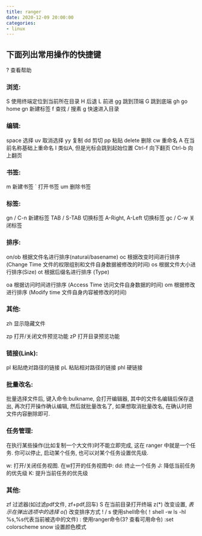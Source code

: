 ```yaml
---
title: ranger
date: 2020-12-09 20:00:00
categories: 
- linux 
---
```


## 下面列出常用操作的快捷键

?  查看帮助
### 浏览:

S 使用终端定位到当前所在目录
H   后退
L   前进
gg  跳到顶端
G   跳到底端
gh  go home
gn  新建标签
f   查找
/   搜素
g   快速进入目录
### 编辑:

space   选择
uv      取消选择
yy      复制
dd      剪切
pp      粘贴
delete  删除
cw      重命名
A       在当前名称基础上重命名
I       类似A, 但是光标会跳到起始位置
Ctrl-f  向下翻页
Ctrl-b  向上翻页
### 书签:

m       新建书签
`       打开书签
um      删除书签
### 标签:

gn / C-n        新建标签
TAB / S-TAB     切换标签
A-Right, A-Left 切换标签
gc / C-w        关闭标签
### 排序:

on/ob   根据文件名进行排序(natural/basename)
oc      根据改变时间进行排序 (Change Time 文件的权限组别和文件自身数据被修改的时间)
os      根据文件大小进行排序(Size)
ot      根据后缀名进行排序 (Type)

oa      根据访问时间进行排序 (Access Time 访问文件自身数据的时间)
om      根据修改进行排序 (Modify time 文件自身内容被修改的时间)
### 其他:

zh      显示隐藏文件

zp      打开/关闭文件预览功能
zP      打开目录预览功能
### 链接(Link):

pl      粘贴绝对路径的链接
pL      粘贴相对路径的链接
phl     硬链接
### 批量改名:

批量选择文件后, 键入命令:bulkname, 会打开编辑器, 其中的文件名编辑后保存退出, 再次打开操作确认编辑, 然后就批量改名了, 如果想取消批量改名, 在确认时把文件内容删除即可.

### 任务管理:

在执行某些操作(比如复制一个大文件)时不能立即完成, 这在 ranger 中就是一个任务. 你可以停止, 启动某个任务, 也可以对某个任务设置优先级.

w: 打开/关闭任务视图. 在w打开的任务视图中:
dd: 终止一个任务
J: 降低当前任务的优先级
K: 提升当前任务的优先级
### 其他:

zf      过滤器(如过滤pdf文件, zf+pdf,回车)
S       在当前目录打开终端
z(*)    改变设置, *表示在弹出选项中的选择
o(*)    改变排序方式
! / s   使用shell命令(！shell -w ls -hl %s,%s代表当前被选中的文件)
:       使用ranger命令(3? 查看可用命令)
:set colorscheme snow 设置颜色模式





